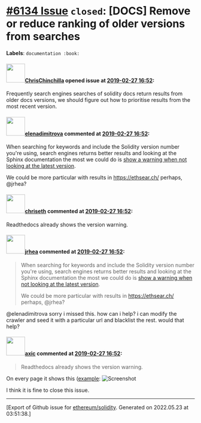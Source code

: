 # [\#6134 Issue](https://github.com/ethereum/solidity/issues/6134) `closed`: [DOCS] Remove or reduce ranking of older versions from searches
**Labels**: `documentation :book:`


#### <img src="https://avatars.githubusercontent.com/u/42080?u=37db5129c5c71d0293952c8a1a2ef1c181e0e1d6&v=4" width="50">[ChrisChinchilla](https://github.com/ChrisChinchilla) opened issue at [2019-02-27 16:52](https://github.com/ethereum/solidity/issues/6134):

Frequently search engines searches of solidity docs return results from older docs versions, we should figure out how to prioritise results from the most recent version.

#### <img src="https://avatars.githubusercontent.com/u/703848?u=b9cc8c48b50ac67bcc4eae73806d121de8c5edb4&v=4" width="50">[elenadimitrova](https://github.com/elenadimitrova) commented at [2019-02-27 16:52](https://github.com/ethereum/solidity/issues/6134#issuecomment-578076846):

When searching for keywords and include the Solidity version number you're using, search engines returns better results and looking at the Sphinx documentation the most we could do is [show a warning when not looking at the latest version](https://docs.readthedocs.io/en/stable/versions.html#version-warning).

We could be more particular with results in https://ethsear.ch/ perhaps, @jrhea?

#### <img src="https://avatars.githubusercontent.com/u/9073706?v=4" width="50">[chriseth](https://github.com/chriseth) commented at [2019-02-27 16:52](https://github.com/ethereum/solidity/issues/6134#issuecomment-578080066):

Readthedocs already shows the version warning.

#### <img src="https://avatars.githubusercontent.com/u/5555162?u=c5924ab624121e0495ff667f7aa2f28ce8075574&v=4" width="50">[jrhea](https://github.com/jrhea) commented at [2019-02-27 16:52](https://github.com/ethereum/solidity/issues/6134#issuecomment-601872938):

> When searching for keywords and include the Solidity version number you're using, search engines returns better results and looking at the Sphinx documentation the most we could do is [show a warning when not looking at the latest version](https://docs.readthedocs.io/en/stable/versions.html#version-warning).
> 
> We could be more particular with results in https://ethsear.ch/ perhaps, @jrhea?

@elenadimitrova sorry i missed this.  how can i help?  i can modify the crawler and seed it with a particular url and blacklist the rest.  would that help?

#### <img src="https://avatars.githubusercontent.com/u/20340?v=4" width="50">[axic](https://github.com/axic) commented at [2019-02-27 16:52](https://github.com/ethereum/solidity/issues/6134#issuecomment-718037935):

> Readthedocs already shows the version warning.

On every page it shows this ([example](https://solidity.readthedocs.io/en/v0.7.3/types.html):
![Screenshot](https://user-images.githubusercontent.com/20340/97463321-88908380-1937-11eb-9d7c-6c14a862102f.png)

I think it is fine to close this issue.


-------------------------------------------------------------------------------



[Export of Github issue for [ethereum/solidity](https://github.com/ethereum/solidity). Generated on 2022.05.23 at 03:51:38.]
